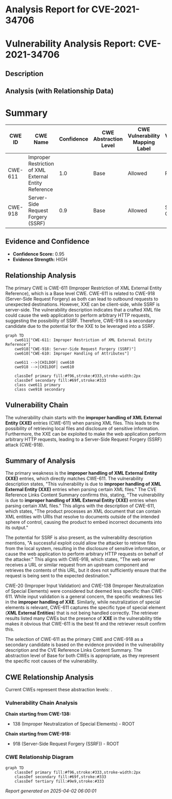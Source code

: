 # Analysis Report for CVE-2021-34706

# Vulnerability Analysis Report: CVE-2021-34706

## Description



## Analysis (with Relationship Data)

# Summary
| CWE ID | CWE Name | Confidence | CWE Abstraction Level | CWE Vulnerability Mapping Label | CWE-Vulnerability Mapping Notes |
|---|---|---|---|---|---|
| CWE-611 | Improper Restriction of XML External Entity Reference | 1.0 | Base | Allowed | Primary CWE |
| CWE-918 | Server-Side Request Forgery (SSRF) | 0.9 | Base | Allowed | Secondary Candidate |

## Evidence and Confidence

*   **Confidence Score:** 0.95
*   **Evidence Strength:** HIGH

## Relationship Analysis
The primary CWE is CWE-611 (Improper Restriction of XML External Entity Reference), which is a Base level CWE. CWE-611 is related to CWE-918 (Server-Side Request Forgery) as both can lead to outbound requests to unexpected destinations. However, XXE can be client-side, while SSRF is server-side. The vulnerability description indicates that a crafted XML file could cause the web application to perform arbitrary HTTP requests, suggesting the possibility of SSRF. Therefore, CWE-918 is a secondary candidate due to the potential for the XXE to be leveraged into a SSRF.

```mermaid
graph TD
    cwe611["CWE-611: Improper Restriction of XML External Entity Reference"]
    cwe918["CWE-918: Server-Side Request Forgery (SSRF)"]
    cwe610["CWE-610: Improper Handling of Attributes"]

    cwe611 -->|CHILDOF| cwe610
    cwe918 -->|CHILDOF| cwe610

    classDef primary fill:#f96,stroke:#333,stroke-width:2px
    classDef secondary fill:#69f,stroke:#333
    class cwe611 primary
    class cwe918 secondary
```

## Vulnerability Chain
The vulnerability chain starts with the **improper handling of XML External Entity (XXE)** entries (CWE-611) when parsing XML files. This leads to the possibility of retrieving local files and disclosure of sensitive information. Furthermore, the XXE can be exploited to make the web application perform arbitrary HTTP requests, leading to a Server-Side Request Forgery (SSRF) attack (CWE-918).

## Summary of Analysis
The primary weakness is the **improper handling of XML External Entity (XXE)** entries, which directly matches CWE-611. The vulnerability description states, "This vulnerability is due to **improper handling of XML External Entity (XXE)** entries when parsing certain XML files." The CVE Reference Links Content Summary confirms this, stating, "The vulnerability is due to **improper handling of XML External Entity (XXE)** entries when parsing certain XML files." This aligns with the description of CWE-611, which states, "The product processes an XML document that can contain XML entities with URIs that resolve to documents outside of the intended sphere of control, causing the product to embed incorrect documents into its output."

The potential for SSRF is also present, as the vulnerability description mentions, "A successful exploit could allow the attacker to retrieve files from the local system, resulting in the disclosure of sensitive information, or cause the web application to perform arbitrary HTTP requests on behalf of the attacker." This aligns with CWE-918, which states, "The web server receives a URL or similar request from an upstream component and retrieves the contents of this URL, but it does not sufficiently ensure that the request is being sent to the expected destination."

CWE-20 (Improper Input Validation) and CWE-138 (Improper Neutralization of Special Elements) were considered but deemed less specific than CWE-611. While input validation is a general concern, the specific weakness lies in the **improper handling of XXE**. Similarly, while neutralization of special elements is relevant, CWE-611 captures the specific type of special element (**XML External Entities**) that is not being handled correctly. The retriever results listed many CWEs but the presence of **XXE** in the vulnerability title makes it obvious that CWE-611 is the best fit and the retriever result confirm this.

The selection of CWE-611 as the primary CWE and CWE-918 as a secondary candidate is based on the evidence provided in the vulnerability description and the CVE Reference Links Content Summary. The abstraction level of Base for both CWEs is appropriate, as they represent the specific root causes of the vulnerability.


## CWE Relationship Analysis

Current CWEs represent these abstraction levels: .


### Vulnerability Chain Analysis

**Chain starting from CWE-138:**
- 138 (Improper Neutralization of Special Elements) - ROOT


**Chain starting from CWE-918:**
- 918 (Server-Side Request Forgery (SSRF)) - ROOT



### CWE Relationship Diagram

```mermaid
graph TD
    classDef primary fill:#f96,stroke:#333,stroke-width:2px
    classDef secondary fill:#69f,stroke:#333
    classDef tertiary fill:#9e9,stroke:#333
```



*Report generated on 2025-04-02 06:00:01*
